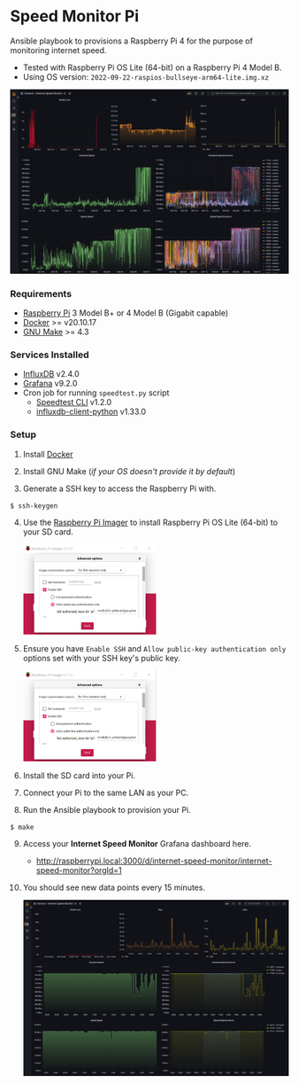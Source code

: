# Speed Monitor Pi

Ansible playbook to provisions a Raspberry Pi 4 for the purpose of monitoring internet speed.

- Tested with Raspberry Pi OS Lite (64-bit) on a Raspberry Pi 4 Model B.
- Using OS version: `2022-09-22-raspios-bullseye-arm64-lite.img.xz`

![Dashboard past year](./screenshots/dashboard-past-year.png)

### Requirements
- [Raspberry Pi](https://www.raspberrypi.org/) 3 Model B+ or 4 Model B (Gigabit capable)
- [Docker][docker] >= v20.10.17
- [GNU Make][make] >= 4.3

### Services Installed
- [InfluxDB](https://portal.influxdata.com/downloads/) v2.4.0
- [Grafana](https://grafana.com/docs/grafana/latest/setup-grafana/installation/) v9.2.0
- Cron job for running `speedtest.py` script
    - [Speedtest CLI](https://www.speedtest.net/apps/cli) v1.2.0
    - [influxdb-client-python](https://github.com/influxdata/influxdb-client-python) v1.33.0

### Setup

1. Install [Docker](https://docs.docker.com/get-docker/)

2. Install GNU Make (*if your OS doesn't provide it by default*)

3. Generate a SSH key to access the Raspberry Pi with.

```shell
$ ssh-keygen
```

4. Use the [Raspberry Pi Imager](https://www.raspberrypi.com/software/) to install Raspberry Pi OS Lite (64-bit) to your SD card.

    <img alt="OS selection" src="./screenshots/pi-imager-1.png" width="50%" height="50%">

5. Ensure you have `Enable SSH` and `Allow public-key authentication only` options set with your SSH key's public key.

    <img alt="Enable SSH option" src="./screenshots/pi-imager-2.png" width="50%" height="50%">

6. Install the SD card into your Pi.

7. Connect your Pi to the same LAN as your PC.

8. Run the Ansible playbook to provision your Pi.

```shell
$ make
```

9. Access your **Internet Speed Monitor** Grafana dashboard here.

    - http://raspberrypi.local:3000/d/internet-speed-monitor/internet-speed-monitor?orgId=1

10. You should see new data points every 15 minutes.

    ![Dashboard](./screenshots/dashboard.png)

[rpi]: https://www.raspberrypi.org/
[docker]: https://docs.docker.com/get-docker/
[make]: https://www.gnu.org/software/make/
